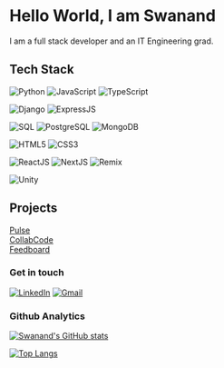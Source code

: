 
# Hello World, I am Swanand 

I am a full stack developer and an IT Engineering grad.

## Tech Stack

![Python](https://img.shields.io/badge/-Python-000?style=for-the-badge&logo=python) ![JavaScript](https://img.shields.io/badge/JavaScript-F7DF1E?style=for-the-badge&logo=javascript&logoColor=black) ![TypeScript](https://img.shields.io/badge/TypeScript-2f74c0?style=for-the-badge&logo=typescript&logoColor=black)
  
![Django](https://img.shields.io/badge/Django-092E20?style=for-the-badge&logo=django&logoColor=white) ![ExpressJS](https://img.shields.io/badge/Express.js-404D59?style=for-the-badge&logo=express)
 
![SQL](https://img.shields.io/badge/-SQL-000?style=for-the-badge&logo=MySQL&logoColor=4479A1) ![PostgreSQL](https://img.shields.io/badge/PostgreSQL-316192?style=for-the-badge&logo=postgresql&logoColor=white) ![MongoDB](https://img.shields.io/badge/MongoDB-4EA94B?style=for-the-badge&logo=mongodb&logoColor=white)

![HTML5](https://img.shields.io/badge/HTML5-E34F26?style=for-the-badge&logo=html5&logoColor=white) ![CSS3](https://img.shields.io/badge/CSS3-1572B6?style=for-the-badge&logo=css3&logoColor=white) 

![ReactJS](https://img.shields.io/badge/React-20232A?style=for-the-badge&logo=react&logoColor=61DAFB)
![NextJS](https://img.shields.io/badge/NextJS-000?style=for-the-badge&logo=nextdotjs&logoColor=61DAFB) ![Remix](https://img.shields.io/badge/Remix-121212?style=for-the-badge&logo=remix)

![Unity](https://img.shields.io/badge/unity-%23000000.svg?style=for-the-badge&logo=unity&logoColor=white)
 
 ## Projects

[Pulse](https://github.com/Swanand01/Pulse)\
[CollabCode](https://github.com/Swanand01/CollabCode)\
[Feedboard](https://github.com/Swanand01/feedboard)

### Get in touch

[![LinkedIn](https://img.shields.io/badge/LinkedIn-0077B5?style=for-the-badge&logo=linkedin&logoColor=white)](https://in.linkedin.com/in/swanand-mathekar)
[![Gmail](https://img.shields.io/badge/Gmail-D14836?style=for-the-badge&logo=gmail&logoColor=white)](mailto:swanandmathekar@gmail.com)

### Github Analytics

[![Swanand's GitHub stats](https://github-readme-stats.vercel.app/api?username=Swanand01&count_private=true&theme=dark&show_icons=true)](https://github.com/anuraghazra/github-readme-stats) 

[![Top Langs](https://github-readme-stats.vercel.app/api/top-langs/?username=Swanand01&hide=jupyter%20notebook&theme=dark)](https://github.com/anuraghazra/github-readme-stats)
